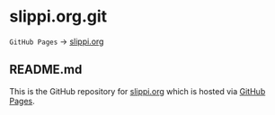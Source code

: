 # slippi.org.git

`GitHub Pages` -> [slippi.org](https://slippi.org)

## README.md

This is the GitHub repository for [slippi.org](https://slippi.org) which is hosted via [GitHub Pages](https://pages.github.com/). 